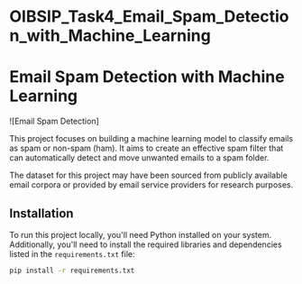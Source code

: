 # OIBSIP_Task4_Email_Spam_Detection_with_Machine_Learning
 

 # Email Spam Detection with Machine Learning

![Email Spam Detection]

This project focuses on building a machine learning model to classify emails as spam or non-spam (ham). It aims to create an effective spam filter that can automatically detect and move unwanted emails to a spam folder.


The dataset for this project may have been sourced from publicly available email corpora or provided by email service providers for research purposes.

## Installation

To run this project locally, you'll need Python installed on your system. Additionally, you'll need to install the required libraries and dependencies listed in the `requirements.txt` file:

```bash
pip install -r requirements.txt

